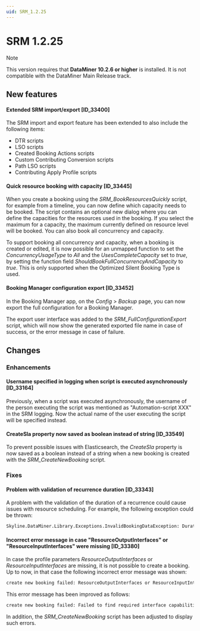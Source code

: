 ```yaml
---
uid: SRM_1.2.25
---
```


# SRM 1.2.25

> [!NOTE]
> This version requires that **DataMiner 10.2.6 or higher** is installed. It is not compatible with the DataMiner Main Release track.

## New features

#### Extended SRM import/export \[ID_33400\]

The SRM import and export feature has been extended to also include the following items:

- DTR scripts
- LSO scripts
- Created Booking Actions scripts
- Custom Contributing Conversion scripts
- Path LSO scripts
- Contributing Apply Profile scripts

#### Quick resource booking with capacity \[ID_33445\]

When you create a booking using the *SRM_BookResourcesQuickly* script, for example from a timeline, you can now define which capacity needs to be booked. The script contains an optional new dialog where you can define the capacities for the resources used in the booking. If you select the maximum for a capacity, the maximum currently defined on resource level will be booked. You can also book all concurrency and capacity.

To support booking all concurrency and capacity, when a booking is created or edited, it is now possible for an unmapped function to set the *ConcurrencyUsageType* to *All* and the *UsesCompleteCapacity* set to *true*, by setting the function field *ShouldBookFullConcurrencyAndCapacity* to *true*. This is only supported when the Optimized Silent Booking Type is used.

#### Booking Manager configuration export \[ID_33452\]

In the Booking Manager app, on the *Config* > *Backup* page, you can now export the full configuration for a Booking Manager.

The export user interface was added to the *SRM_FullConfigurationExport* script, which will now show the generated exported file name in case of success, or the error message in case of failure.

## Changes

### Enhancements

#### Username specified in logging when script is executed asynchronously \[ID_33164\]

Previously, when a script was executed asynchronously, the username of the person executing the script was mentioned as "Automation-script XXX" in the SRM logging. Now the actual name of the user executing the script will be specified instead.

#### CreateSla property now saved as boolean instead of string \[ID_33549\]

To prevent possible issues with Elasticsearch, the *CreateSla* property is now saved as a boolean instead of a string when a new booking is created with the *SRM_CreateNewBooking* script.

### Fixes

#### Problem with validation of recurrence duration \[ID_33343\]

A problem with the validation of the duration of a recurrence could cause issues with resource scheduling. For example, the following exception could be thrown:

```txt
Skyline.DataMiner.Library.Exceptions.InvalidBookingDataException: Duration needs to match the difference between EndDate and StartDate
```

#### Incorrect error message in case "ResourceOutputInterfaces" or "ResourceInputInterfaces" were missing \[ID_33380\]

In case the profile parameters *ResourceOutputInterfaces* or *ResourceInputInterfaces* are missing, it is not possible to create a booking. Up to now, in that case the following incorrect error message was shown:

```txt
create new booking failed: ResourceOutputInterfaces or ResourceInputInterfaces Please run srm_migrateresourceioproperties.
```

This error message has been improved as follows:

```txt
create new booking failed: Failed to find required interface capabilities because ResourceInputInterfaces or ResourceOutputInterfaces doesn't exist.
```

In addition, the *SRM_CreateNewBooking* script has been adjusted to display such errors.
